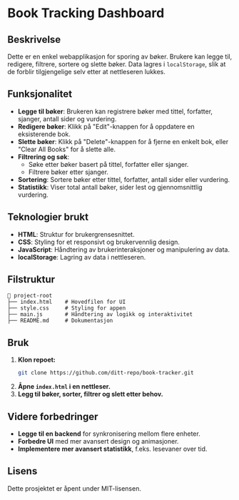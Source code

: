 # Book Tracking Dashboard

## Beskrivelse

Dette er en enkel webapplikasjon for sporing av bøker. Brukere kan legge til, redigere, filtrere, sortere og slette bøker. Data lagres i `localStorage`, slik at de forblir tilgjengelige selv etter at nettleseren lukkes.

## Funksjonalitet

- **Legge til bøker**: Brukeren kan registrere bøker med tittel, forfatter, sjanger, antall sider og vurdering.
- **Redigere bøker**: Klikk på "Edit"-knappen for å oppdatere en eksisterende bok.
- **Slette bøker**: Klikk på "Delete"-knappen for å fjerne en enkelt bok, eller "Clear All Books" for å slette alle.
- **Filtrering og søk**:
  - Søke etter bøker basert på tittel, forfatter eller sjanger.
  - Filtrere bøker etter sjanger.
- **Sortering**: Sortere bøker etter tittel, forfatter, antall sider eller vurdering.
- **Statistikk**: Viser total antall bøker, sider lest og gjennomsnittlig vurdering.

## Teknologier brukt

- **HTML**: Struktur for brukergrensesnittet.
- **CSS**: Styling for et responsivt og brukervennlig design.
- **JavaScript**: Håndtering av brukerinteraksjoner og manipulering av data.
- **localStorage**: Lagring av data i nettleseren.

## Filstruktur

```
📂 project-root
├── index.html    # Hovedfilen for UI
├── style.css     # Styling for appen
├── main.js       # Håndtering av logikk og interaktivitet
├── README.md     # Dokumentasjon
```

## Bruk

1. **Klon repoet:**
   ```sh
   git clone https://github.com/ditt-repo/book-tracker.git
   ```
2. **Åpne `index.html` i en nettleser.**
3. **Legg til bøker, sorter, filtrer og slett etter behov.**

## Videre forbedringer

- **Legge til en backend** for synkronisering mellom flere enheter.
- **Forbedre UI** med mer avansert design og animasjoner.
- **Implementere mer avansert statistikk**, f.eks. lesevaner over tid.

## Lisens

Dette prosjektet er åpent under MIT-lisensen.
